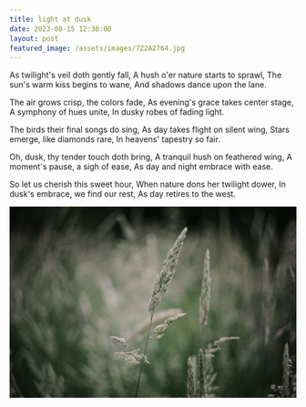 ```yaml
---
title: light at dusk
date: 2023-08-15 12:38:00
layout: post
featured_image: /assets/images/7Z2A2764.jpg
---
```

As twilight's veil doth gently fall,
A hush o'er nature starts to sprawl,
The sun's warm kiss begins to wane,
And shadows dance upon the lane.

The air grows crisp, the colors fade,
As evening's grace takes center stage,
A symphony of hues unite,
In dusky robes of fading light.

The birds their final songs do sing,
As day takes flight on silent wing,
Stars emerge, like diamonds rare,
In heavens' tapestry so fair.

Oh, dusk, thy tender touch doth bring,
A tranquil hush on feathered wing,
A moment's pause, a sigh of ease,
As day and night embrace with ease.

So let us cherish this sweet hour,
When nature dons her twilight dower,
In dusk's embrace, we find our rest,
As day retires to the west.

![blades of grass](/assets/images/7Z2A2764.jpg)
